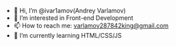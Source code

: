 - 👋 Hi, I’m @ivar1amov(Andrey Varlamov)
- 👀 I’m interested in Front-end Development
- 📫 How to reach me: varlamov287842king@gmail.com
- 🌱 I’m currently learning HTML/CSS/JS
